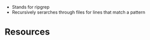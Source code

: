- Stands for ripgrep
- Recursively serarches through files for lines that match a pattern

# Resources